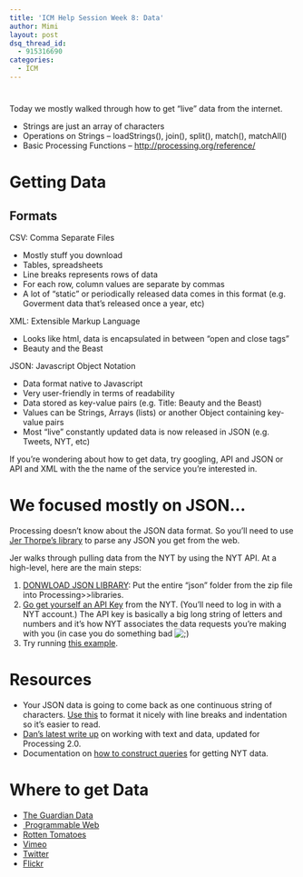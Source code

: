 ```yaml
---
title: 'ICM Help Session Week 8: Data'
author: Mimi
layout: post
dsq_thread_id:
  - 915316690
categories:
  - ICM
---
```

#

Today we mostly walked through how to get “live” data from the internet.

*   Strings are just an array of characters
*   Operations on Strings – loadStrings(), join(), split(), match(), matchAll()
*   Basic Processing Functions – http://processing.org/reference/

# Getting Data

## Formats

CSV: Comma Separate Files

*   Mostly stuff you download
*   Tables, spreadsheets
*   Line breaks represents rows of data
*   For each row, column values are separate by commas
*   A lot of “static” or periodically released data comes in this format (e.g. Goverment data that’s released once a year, etc)

XML: Extensible Markup Language

*   Looks like html, data is encapsulated in between “open and close tags”
*   Beauty and the Beast

JSON: Javascript Object Notation

*   Data format native to Javascript
*   Very user-friendly in terms of readability
*   Data stored as key-value pairs (e.g. Title: Beauty and the Beast)
*   Values can be Strings, Arrays (lists) or another Object containing key-value pairs
*   Most “live” constantly updated data is now released in JSON (e.g. Tweets, NYT, etc)

If you’re wondering about how to get data, try googling, API and JSON or API and XML with the the name of the service you’re interested in.

# We focused mostly on JSON…

Processing doesn’t know about the JSON data format. So you’ll need to use [Jer Thorpe’s library][1] to parse any JSON you get from the web.

 [1]: http://blog.blprnt.com/blog/blprnt/processing-json-the-new-york-times

Jer walks through pulling data from the NYT by using the NYT API. At a high-level, here are the main steps:

1.  [DONWLOAD JSON LIBRARY][2]: Put the entire “json” folder from the zip file into Processing>>libraries.
2.  [Go get yourself an API Key][3] from the NYT. (You’ll need to log in with a NYT account.) The API key is basically a big long string of letters and numbers and it’s how NYT associates the data requests you’re making with you (in case you do something bad ![;)][4]
3.  Try running [this example][5].

 [2]: http://www.blprnt.com/processing/json.zip "Get JSON LIbrary"
 [3]: http://developer.nytimes.com/apps/register
 [4]: http://itp.nyu.edu/residents/wp-includes/images/smilies/icon_wink.gif
 [5]: https://github.com/itpresidents/ICM-Help-Sessions/tree/master/ICM_Help_Session_Week_8

# Resources

*   Your JSON data is going to come back as one continuous string of characters. [Use this][6] to format it nicely with line breaks and indentation so it’s easier to read.
*   [Dan’s latest write up][7] on working with text and data, updated for Processing 2.0.
*   Documentation on [how to construct queries][8] for getting NYT data.

 [6]: http://jsonformatter.curiousconcept.com/
 [7]: http://processing.org/learning/data/
 [8]: http://developer.nytimes.com/docs/article_search_api/

# Where to get Data

*   [The Guardian Data][9]
*   [ Programmable Web][10]
*   [Rotten Tomatoes][11]
*   [Vimeo][12]
*   [Twitter][13]
*   [Flickr][14]

 [9]: http://www.guardian.co.uk/data
 [10]: http://www.programmableweb.com/apis/directory/1&sort=mashups
 [11]: http://developer.rottentomatoes.com/
 [12]: http://developer.vimeo.com/
 [13]: https://dev.twitter.com/
 [14]: http://www.flickr.com/services/api/